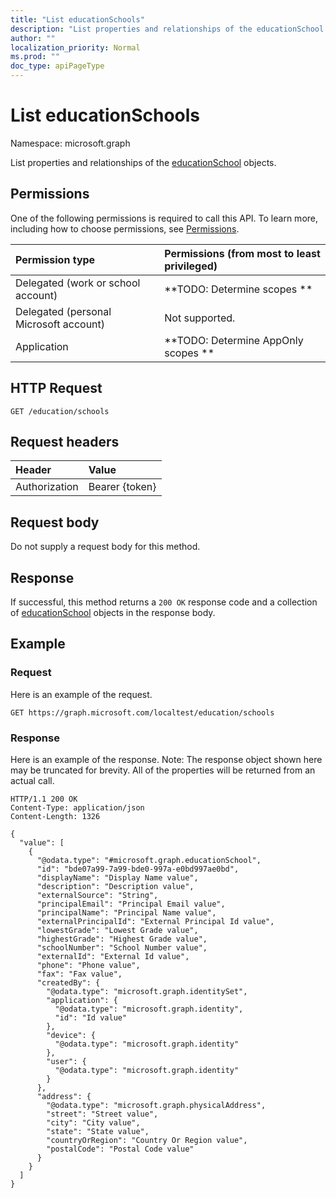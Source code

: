 ```yaml
---
title: "List educationSchools"
description: "List properties and relationships of the educationSchool objects."
author: ""
localization_priority: Normal
ms.prod: ""
doc_type: apiPageType
---
```


# List educationSchools

Namespace: microsoft.graph

List properties and relationships of the [educationSchool](../resources/educationschool.md) objects.

## Permissions
One of the following permissions is required to call this API. To learn more, including how to choose permissions, see [Permissions](/concepts/permissions-reference.md).

|Permission type|Permissions (from most to least privileged)|
|:---|:---|
|Delegated (work or school account)|**TODO: Determine scopes **|
|Delegated (personal Microsoft account)|Not supported.|
|Application|**TODO: Determine AppOnly scopes **|

## HTTP Request
<!-- {
  "blockType": "ignored"
}
-->
``` http
GET /education/schools
```

## Request headers
|Header|Value|
|:---|:---|
|Authorization|Bearer {token}|

## Request body
Do not supply a request body for this method.

## Response
If successful, this method returns a `200 OK` response code and a collection of [educationSchool](../resources/educationschool.md) objects in the response body.

## Example

### Request
Here is an example of the request.
<!-- {
  "blockType": "request",
  "name": "get_educationschool"
}
-->
``` http
GET https://graph.microsoft.com/localtest/education/schools
```

### Response
Here is an example of the response. Note: The response object shown here may be truncated for brevity. All of the properties will be returned from an actual call.
<!-- {
  "blockType": "response",
  "truncated": true,
  "@odata.type": "collection(microsoft.graph.educationschool)"
}
-->
``` http
HTTP/1.1 200 OK
Content-Type: application/json
Content-Length: 1326

{
  "value": [
    {
      "@odata.type": "#microsoft.graph.educationSchool",
      "id": "bde07a99-7a99-bde0-997a-e0bd997ae0bd",
      "displayName": "Display Name value",
      "description": "Description value",
      "externalSource": "String",
      "principalEmail": "Principal Email value",
      "principalName": "Principal Name value",
      "externalPrincipalId": "External Principal Id value",
      "lowestGrade": "Lowest Grade value",
      "highestGrade": "Highest Grade value",
      "schoolNumber": "School Number value",
      "externalId": "External Id value",
      "phone": "Phone value",
      "fax": "Fax value",
      "createdBy": {
        "@odata.type": "microsoft.graph.identitySet",
        "application": {
          "@odata.type": "microsoft.graph.identity",
          "id": "Id value"
        },
        "device": {
          "@odata.type": "microsoft.graph.identity"
        },
        "user": {
          "@odata.type": "microsoft.graph.identity"
        }
      },
      "address": {
        "@odata.type": "microsoft.graph.physicalAddress",
        "street": "Street value",
        "city": "City value",
        "state": "State value",
        "countryOrRegion": "Country Or Region value",
        "postalCode": "Postal Code value"
      }
    }
  ]
}
```

